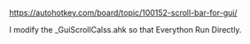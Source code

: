 https://autohotkey.com/board/topic/100152-scroll-bar-for-gui/

I modify the _GuiScrollCalss.ahk so that Everython Run Directly.

